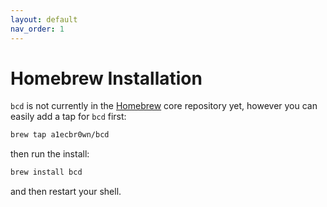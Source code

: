 ```yaml
---
layout: default
nav_order: 1
---
```


# Homebrew Installation

`bcd` is not currently in the [Homebrew](https://brew.sh/) core repository yet, however you can easily add a tap for `bcd` first:

``` sh
brew tap a1ecbr0wn/bcd
```

then run the install:

``` sh
brew install bcd
```

and then restart your shell.
